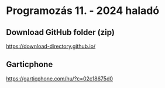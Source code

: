 # Programozás 11. - 2024 haladó

## Download GitHub folder (zip)
https://download-directory.github.io/

## Garticphone
https://garticphone.com/hu/?c=02c18675d0
